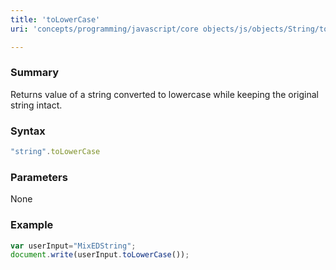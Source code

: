 ```yaml
---
title: 'toLowerCase'
uri: 'concepts/programming/javascript/core objects/js/objects/String/toLowerCase'

---
```

### Summary

Returns value of a string converted to lowercase while keeping the original string intact.

### Syntax

``` js
"string".toLowerCase
```

### Parameters

None

### Example

``` js
var userInput="MixEDString";
document.write(userInput.toLowerCase());
```

